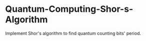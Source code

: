 # Quantum-Computing-Shor-s-Algorithm
Implement Shor's algorithm to find quantum counting bits' period. 
